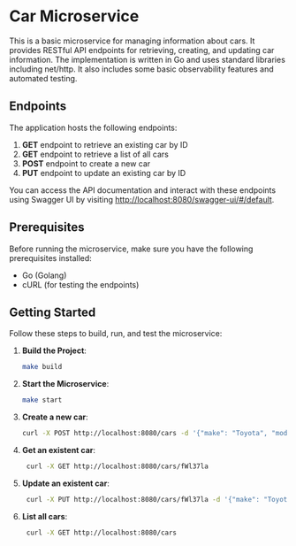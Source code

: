 # Car Microservice

This is a basic microservice for managing information about cars. It provides RESTful API endpoints for retrieving, creating, and updating car information. The implementation is written in Go and uses standard libraries including net/http. It also includes some basic observability features and automated testing.

## Endpoints

The application hosts the following endpoints:

1. **GET** endpoint to retrieve an existing car by ID
2. **GET** endpoint to retrieve a list of all cars
3. **POST** endpoint to create a new car
4. **PUT** endpoint to update an existing car by ID

You can access the API documentation and interact with these endpoints using Swagger UI by visiting [http://localhost:8080/swagger-ui/#/default](http://localhost:8080/swagger-ui/#/default).

## Prerequisites

Before running the microservice, make sure you have the following prerequisites installed:

- Go (Golang)
- cURL (for testing the endpoints)

## Getting Started

Follow these steps to build, run, and test the microservice:

1. **Build the Project**:

   ```bash
   make build

2. **Start the Microservice**:

   ```bash
   make start

3. **Create a new car**:

   ```bash
   curl -X POST http://localhost:8080/cars -d '{"make": "Toyota", "model": "Camry", "package": "SE", "color": "White", "year": 2010, "category": "Sedan", "mileage": 3999, "price": 2899000, "id": "fWl37la"}'

4. **Get an existent car**:

   ```bash
    curl -X GET http://localhost:8080/cars/fWl37la

4. **Update an existent car**:

   ```bash
    curl -X PUT http://localhost:8080/cars/fWl37la -d '{"make": "Toyota", "model": "Camry", "package": "SE", "color": "Gold", "year": 2015, "category": "Sedan", "mileage": 2000, "price": 3899000, "id": "fWl37la"}'

4. **List all cars**:

   ```bash
    curl -X GET http://localhost:8080/cars




